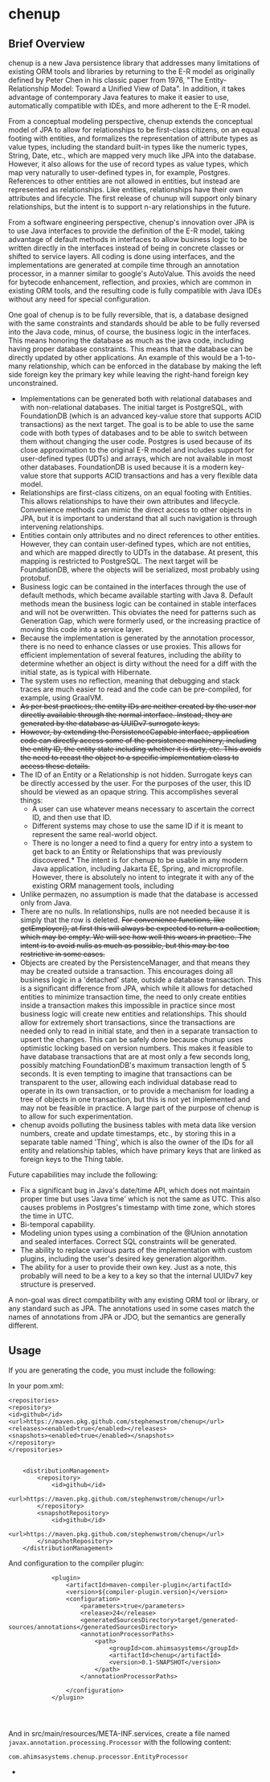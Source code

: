# chenup

## Brief Overview
chenup is a new Java persistence library that addresses many limitations of existing ORM tools and libraries by returning to the E-R model as originally defined by Peter Chen in his classic paper from 1976, "The Entity-Relationship Model: Toward a Unified View of Data". In addition, it takes advantage of contemporary Java features to make it easier to use, automatically compatible with IDEs, and more adherent to the E-R model.

From a conceptual modeling perspective, chenup extends the conceptual model of JPA to allow for relationships to be first-class citizens, on an equal footing with entities, and formalizes the representation of attribute types as value types, including the standard built-in types like the numeric types, String, Date, etc., which are mapped very much like JPA into the database. However, it also allows for the use of record types as value types, which map very naturally to user-defined types in, for example, Postgres. References to other entities are not allowed in entities, but instead are represented as relationships. Like entities, relationships have their own attributes and lifecycle. The first release of chunup will support only binary relationships, but the intent is to support n-ary relationships in the future. 

From a software engineering perspective, chenup's innovation over JPA is to use Java interfaces to provide the definition of the E-R model, taking advantage of  default methods in interfaces to allow business logic to be written directly in the interfaces instead of being in concrete classes or shifted to service layers. All coding is done using interfaces, and the implementations are generated at compile time through an annotation processor, in a manner similar to google's AutoValue. This avoids the need for bytecode enhancement, reflection, and proxies, which are common in existing ORM tools, and the resulting code is fully compatible with Java IDEs without any need for special configuration.

One goal of chenup is to be fully reversible, that is, a database designed with the same constraints and standards should be able to be fully reversed into the Java code, minus, of course, the business logic in the interfaces. This means honoring the database as much as the java code, including having proper database constraints. This means that the database can be directly updated by other applications. An example of this would be a 1-to-many relationship, which can be enforced in the database by making the left side foreign key the primary key while leaving the right-hand foreign key unconstrained.

* Implementations can be generated both with relational databases and with non-relational databases. The initial target is PostgreSQL, with FoundationDB (which is an advanced key-value store that supports ACID transactions) as the next target. The goal is to be able to use the same code with both types of databases and to be able to switch between them without changing the user code. Postgres is used because of its close approximation to the original E-R model and includes support for user-defined types (UDTs) and arrays, which are not available in most other databases. FoundationDB is used because it is a modern key-value store that supports ACID transactions and has a very flexible data model.
* Relationships are first-class citizens, on an equal footing with Entities. This allows relationships to have their own attributes and lifecycle. Convenience methods can mimic the direct access to other objects in JPA, but it is important to understand that all such navigation is through intervening relationships.
* Entities contain only attributes and no direct references to other entities. However, they can contain user-defined types, which are not entities, and which are mapped directly to UDTs in the database. At present, this mapping is restricted to PostgreSQL. The next target will be FoundationDB, where the objects will be serialized, most probably using protobuf.
* Business logic can be contained in the interfaces through the use of default methods, which became available starting with Java 8. Default methods mean the business logic can be contained in stable interfaces and will not be overwritten. This obviates the need for patterns such as Generation Gap, which were formerly used, or the increasing practice of moving this code into a service layer.
* Because the implementation is generated by the annotation processor, there is no need to enhance classes or use proxies. This allows for efficient implementation of several features, including the ability to determine whether an object is dirty without the need for a diff with the initial state, as is typical with Hibernate.
* The system uses no reflection, meaning that debugging and stack traces are much easier to read and the code can be pre-compiled, for example, using GraalVM.
* ~~As per best practices, the entity IDs are neither created by the user nor directly available through the normal interface. Instead, they are generated by the database as UUIDv7 surrogate keys.~~
* ~~However, by extending the PersistenceCapable interface, application code can directly access some of the persistence machinery, including the entity ID, the entity state including whether it is dirty, etc. This avoids the need to recast the object to a specific implementation class to access these details.~~
* The ID of an Entity or a Relationship is not hidden. Surrogate keys can be directly accessed by the user. For the purposes of the user, this ID should be viewed as an opaque string. This accomplishes several things:
  * A user can use whatever means necessary to ascertain the correct ID, and then use that ID.
  * Different systems may chose to use the same ID if it is meant to represent the same real-world object.
  * There is no longer a need to find a query for entry into a system to get back to an Entity or Relationships that was previously discovered.* The intent is for chenup to be usable in any modern Java application, including Jakarta EE, Spring, and microprofile. However, there is absolutely no intent to integrate it with any of the existing ORM management tools, including 
* Unlike permazen, no assumption is made that the database is accessed only from Java.
* There are no nulls. In relationships, nulls are not needed because it is simply that the row is deleted. ~~For convenience functions, like getEmployer(), at first this will always be expected to return a collection, which may be empty. We will see how well this wears in practice. The intent is to avoid nulls as much as possible, but this may be too restrictive in some cases.~~
* Objects are created by the PersistenceManager, and that means they may be created outside a transaction. This encourages doing all business logic in a 'detached' state, outside a database transaction. This is a significant difference from JPA, which while it allows for detached entities to minimize transaction time, the need to only create entities inside a transaction makes this impossible in practice since most business logic will create new entities and relationships. This should allow for extremely short transactions, since the transactions are needed only to read in initial state, and then in a separate transaction to upsert the changes. This can be safely done because chunup uses optimistic locking based on version numbers. This makes it feasible to have database transactions that are at most only a few seconds long, possibly matching FoundationDB's maximum transaction length of 5 seconds. It is even tempting to imagine that transactions can be transparent to the user, allowing each individual database read to operate in its own transaction, or to provide a mechanism for loading a tree of objects in one transaction, but this is not yet implemented and may not be feasible in practice. A large part of the purpose of chenup is to allow for such experimentation.
* chenup avoids polluting the business tables with meta data like version numbers, create and update timestamps, etc., by storing this in a separate table named 'Thing', which is also the owner of the IDs for all entity and relationship tables, which have primary keys that are linked as foreign keys to the Thing table.

Future capabilities may include the following:
* Fix a significant bug in Java's date/time API, which does not maintain proper time but uses 'Java time' which is not the same as UTC. This also causes problems in Postgres's timestamp with time zone, which stores the time in UTC.
* Bi-temporal capability.
* Modeling union types using a combination of the @Union annotation and sealed interfaces. Correct SQL constraints will be generated.
* The ability to replace various parts of the implementation with custom plugins, including the user's desired key generation algorithm.
* The ability for a user to provide their own key. Just as a note, this probably will need to be a key to a key so that the internal UUIDv7 key structure is preserved.

A non-goal was direct compatibility with any existing ORM tool or library, or any standard such as JPA. The annotations used in some cases match the names of annotations from JPA or JDO, but the semantics are generally different.

## Usage

If you are generating the code, you must include the following:

In your pom.xml:
  
```
<repositories>
<repository>
<id>github</id>
<url>https://maven.pkg.github.com/stephenwstrom/chenup</url>
<releases><enabled>true</enabled></releases>
<snapshots><enabled>true</enabled></snapshots>
</repository>
</repositories>


    <distributionManagement>
        <repository>
            <id>github</id>
            <url>https://maven.pkg.github.com/stephenwstrom/chenup</url>
        </repository>
        <snapshotRepository>
            <id>github</id>
            <url>https://maven.pkg.github.com/stephenwstrom/chenup</url>
        </snapshotRepository>
    </distributionManagement>

```

And configuration to the compiler plugin:

```
            <plugin>
                <artifactId>maven-compiler-plugin</artifactId>
                <version>${compiler-plugin.version}</version>
                <configuration>
                    <parameters>true</parameters>
                    <release>24</release>
                    <generatedSourcesDirectory>target/generated-sources/annotations</generatedSourcesDirectory>
                    <annotationProcessorPaths>
                        <path>
                            <groupId>com.ahimsasystems</groupId>
                            <artifactId>chenup</artifactId>
                            <version>0.1-SNAPSHOT</version>
                        </path>
                    </annotationProcessorPaths>

                </configuration>
            </plugin>
            
            


```

And in src/main/resources/META-INF.services, create a file named `javax.annotation.processing.Processor` with the following content:

```
com.ahimsasystems.chenup.processor.EntityProcessor
```

*   
